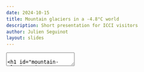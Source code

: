 ```yaml
---
date: 2024-10-15
title: Mountain glaciers in a -4.8°C world
description: Short presentation for ICCI visitors
author: Julien Seguinot
layout: slides
---
```


<!-- can't be moved to template -->
<section data-markdown data-separator-notes="^:::">
<textarea data-template>

# Mountain glaciers in a -4.8°C world

[J. Seguinot](https://juseg.dev) & the paleo-gang, <br>
VUB, 15 Oct 2024.

---

### The Alps now and then

<div class="multicol">
  <div class="column">
    <img src="https://cdn.myportfolio.com/33af66a4faf44aa02b3d3b9286f874fc/21b64186-7031-4d54-b968-71b3c65ec349_rw_1200.jpg?h=23095aabf7b67331e1d4285cfe8ea533" height=500>
  </div>
  <div class="column fragment">
    <img src="https://cdn.myportfolio.com/33af66a4faf44aa02b3d3b9286f874fc/81506134-2874-46ab-80f6-876bb91628e3_rw_1200.jpg?h=a52b49def66e14cae2ca0ef34ea0dccb" height=500>
  </div>
</div>

Glacier Garden Museum Lucerne &#169;
[Samuel Bucheli](https://samuelbucheli.myportfolio.com/stereoscopic-time-machine-alpenblick).

---

### Paleoglacier modelling
<!-- .element: style="display: none" -->

<!-- .slide: data-background-iframe="https://player.vimeo.com/video/294517816?autoplay=1&loop=1&color=ffffff&title=0&byline=0&portrait=0#t=45s" -->

---

### Going global

<div class="r-stack">
  <img src="../assets/figures/worldmap_glaciers.png">
  <img src="../assets/figures/worldmap_paleoglaciers.png" class="fragment">
</div>

<div>
  <span style="font-size: 1.5em">-4.8±2.5°C</span></br>
  <span style="font-size: 0.75em">(Kageyama et al., 2021)</span>
</div>

<!-- .element: class="blue fragment" style="bottom: 0; margin: 0; padding: 2em 3em; position: absolute" -->

---

### A glacial inception map

<div class="r-stack r-stretch">
  <img src="../assets/figures/glopdd_world_cw5e5.png">
  <img src="../assets/figures/glopdd_local_cw5e5.png" class="fragment">
  <img src="../assets/figures/glopdd_belux_cw5e5.png" class="fragment">
</div>

<!-- .element: class="credit" -->
<!-- can't be moved to template -->
</textarea>
</section>
